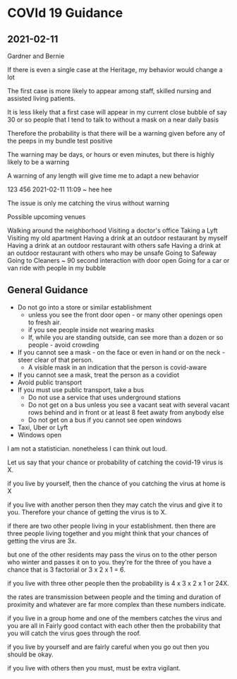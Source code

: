 
# COVId 19 Guidance

## 2021-02-11

Gardner and Bernie

If there is even a single case at the Heritage, my behavior would change a lot

The first case is more likely to appear among staff, skilled nursing and assisted living patients.

It is less likely that a first case will appear in my current close bubble of say 30 or so people that I tend to talk to without a mask on a near daily basis

Therefore the probability is that there will be a warning given before any of the peeps in my bundle test positive

The warning may be days, or hours or even minutes, but there is highly likely to be a warning

A warning of any length will give time me to adapt a new behavior

123 456 2021-02-11 11:09 ~
hee hee

The issue is only me catching the virus without warning

Possible upcoming venues

Walking around the neighborhood
Visiting a doctor's office
Taking a Lyft
Visiting my old apartment
Having a drink at an outdoor restaurant by myself
Having a drink at an outdoor restaurant with others safe
Having a drink at an outdoor restaurant with others who may be unsafe
Going to Safeway
Going to Cleaners ~ 90 second interaction with door open
Going for a car or van ride with people in my bubble


## General Guidance

* Do not go into a store or similar establishment
	* unless you see the front door open - or many other openings open to fresh air.
	* if you see people inside not wearing masks
	* If, while you are standing outside, can see more than a dozen or so people - avoid crowding
* If you cannot see a mask - on the face or even in hand or on the neck - steer clear of that person.
	* A visible mask in an indication that the person is covid-aware
* If you cannot see a mask, treat the person as a covidiot
* Avoid public transport
* If you must use public transport, take a bus
	* Do not use a service that uses underground stations
	* Do not get on a bus unless you see a vacant seat with several vacant rows behind and in front or at least 8 feet awaty from anybody else
	* Do not get on a bus if you cannot see open windows
* Taxi, Uber or Lyft
* Windows open







I am not a statistician. nonetheless I can think out loud.

Let us say that your chance or probability of catching the covid-19 virus is X.

if you live by yourself, then the chance of you catching the virus at home is X

if you live with another person then they may catch the virus and give it to you. Therefore your chance of getting the virus is to X.

if there are two other people living in your establishment. then there are three people living together and you might think that your chances of getting the virus are 3x.

but one of the other residents may pass the virus on to the other person who winter and passes it on to you. they're for the three of you have a chance that is 3 factorial or 3 x 2 x 1 = 6.

if you live with three other people then the probability is 4 x 3 x 2 x 1 or 24X.

the rates are transmission between people and the timing and duration of proximity and whatever are far more complex than these numbers indicate.

if you live in a group home and one of the members catches the virus and you are all in Fairly good contact with each other then the probability that you will catch the virus goes through the roof.

if you live by yourself and are fairly careful when you go out then you should be okay.

if you live with others then you must, must be extra vigilant.

